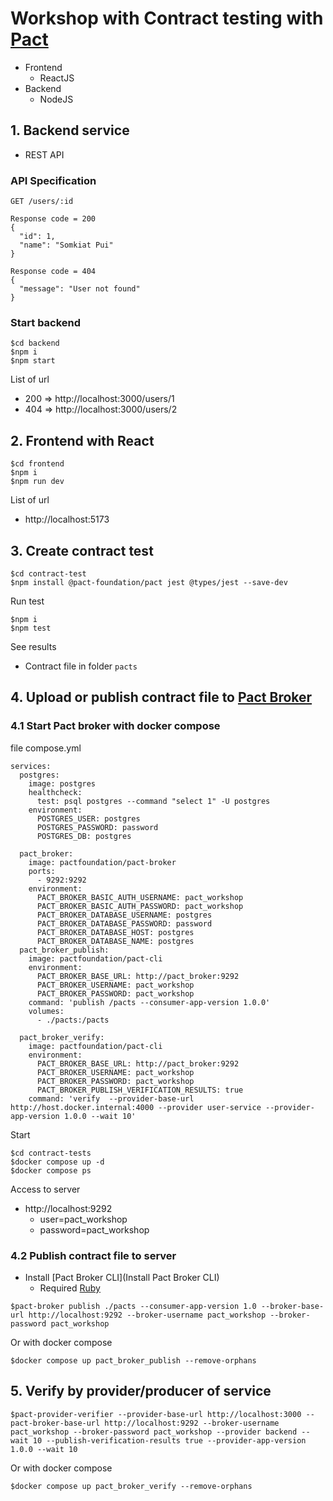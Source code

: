 # Workshop with Contract testing with [Pact](https://docs.pact.io/)
* Frontend
  * ReactJS 
* Backend
  * NodeJS

## 1. Backend service
* REST API

### API Specification
```
GET /users/:id

Response code = 200
{
  "id": 1,
  "name": "Somkiat Pui"
}

Response code = 404
{
  "message": "User not found"
}

```

### Start backend
```
$cd backend
$npm i
$npm start
```

List of url
* 200 => http://localhost:3000/users/1
* 404 => http://localhost:3000/users/2

## 2. Frontend with React
```
$cd frontend
$npm i
$npm run dev
```

List of url
* http://localhost:5173

## 3. Create contract test
```
$cd contract-test
$npm install @pact-foundation/pact jest @types/jest --save-dev
```

Run test
```
$npm i
$npm test
```

See results
* Contract file in folder `pacts`

## 4. Upload or publish contract file to [Pact Broker](https://docs.pact.io/pact_broker)

### 4.1 Start Pact broker with docker compose

file compose.yml
```
services:
  postgres:
    image: postgres
    healthcheck:
      test: psql postgres --command "select 1" -U postgres
    environment:
      POSTGRES_USER: postgres
      POSTGRES_PASSWORD: password
      POSTGRES_DB: postgres

  pact_broker:
    image: pactfoundation/pact-broker
    ports:
      - 9292:9292
    environment:
      PACT_BROKER_BASIC_AUTH_USERNAME: pact_workshop
      PACT_BROKER_BASIC_AUTH_PASSWORD: pact_workshop
      PACT_BROKER_DATABASE_USERNAME: postgres
      PACT_BROKER_DATABASE_PASSWORD: password
      PACT_BROKER_DATABASE_HOST: postgres
      PACT_BROKER_DATABASE_NAME: postgres
  pact_broker_publish:
    image: pactfoundation/pact-cli
    environment:
      PACT_BROKER_BASE_URL: http://pact_broker:9292
      PACT_BROKER_USERNAME: pact_workshop
      PACT_BROKER_PASSWORD: pact_workshop
    command: 'publish /pacts --consumer-app-version 1.0.0'
    volumes:
      - ./pacts:/pacts

  pact_broker_verify:
    image: pactfoundation/pact-cli
    environment:
      PACT_BROKER_BASE_URL: http://pact_broker:9292
      PACT_BROKER_USERNAME: pact_workshop
      PACT_BROKER_PASSWORD: pact_workshop
      PACT_BROKER_PUBLISH_VERIFICATION_RESULTS: true
    command: 'verify  --provider-base-url http://host.docker.internal:4000 --provider user-service --provider-app-version 1.0.0 --wait 10'
```

Start
```
$cd contract-tests
$docker compose up -d
$docker compose ps
```

Access to server
* http://localhost:9292
  * user=pact_workshop
  * password=pact_workshop

### 4.2 Publish contract file to server
* Install [Pact Broker CLI](Install Pact Broker CLI)
  * Required [Ruby](https://www.ruby-lang.org/en/)
```
$pact-broker publish ./pacts --consumer-app-version 1.0 --broker-base-url http://localhost:9292 --broker-username pact_workshop --broker-password pact_workshop
```

Or with docker compose
```
$docker compose up pact_broker_publish --remove-orphans
```

## 5. Verify by provider/producer of service
```
$pact-provider-verifier --provider-base-url http://localhost:3000 --pact-broker-base-url http://localhost:9292 --broker-username pact_workshop --broker-password pact_workshop --provider backend --wait 10 --publish-verification-results true --provider-app-version 1.0.0 --wait 10 
```

Or with docker compose
```
$docker compose up pact_broker_verify --remove-orphans
```
